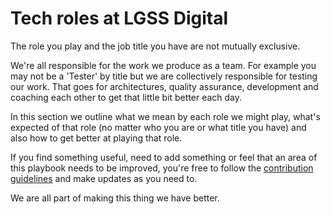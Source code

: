 # Tech roles at LGSS Digital

The role you play and the job title you have are not mutually exclusive. 

We're all responsible for the work we produce as a team. For example you may not be a 'Tester' by title but we are collectively responsible for testing our work. That goes for architectures, quality assurance, development and coaching each other to get that little bit better each day.

In this section we outline what we mean by each role we might play, what's expected of that role (no matter who you are or what title you have) and also how to get better at playing that role.

If you find something useful, need to add something or feel that an area of this playbook needs to be improved, you're free to follow the [contribution guidelines](../contributing.md) and make updates as you need to.

We are all part of making this thing we have better.